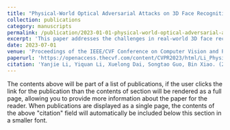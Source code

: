 ```yaml
---
title: "Physical-World Optical Adversarial Attacks on 3D Face Recognition"
collection: publications
category: manuscripts
permalink: /publication/2023-01-01-physical-world-optical-adversarial-attacks-on-3d-face-recognition
excerpt: 'This paper addresses the challenges in real-world 3D face recognition by proposing a novel structured-light attack.'
date: 2023-07-01
venue: 'Proceedings of the IEEE/CVF Conference on Computer Vision and Pattern Recognition'
paperurl: 'https://openaccess.thecvf.com/content/CVPR2023/html/Li_Physical-World_Optical_Adversarial_Attacks_on_3D_Face_Recognition_CVPR_2023_paper.html'
citation: 'Yanjie Li, Yiquan Li, Xuelong Dai, Songtao Guo, Bin Xiao. (2023). "Physical-World Optical Adversarial Attacks on 3D Face Recognition." <i>Proceedings of the IEEE/CVF Conference on Computer Vision and Pattern Recognition</i>, 24699-24708.'
---
```


The contents above will be part of a list of publications, if the user clicks the link for the publication than the contents of section will be rendered as a full page, allowing you to provide more information about the paper for the reader. When publications are displayed as a single page, the contents of the above "citation" field will automatically be included below this section in a smaller font.